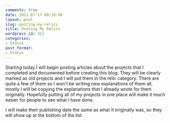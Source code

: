 ```yaml
---
comments: true
date: 2011-07-17 00:10:58
layout: post
slug: posting-my-relics
title: Posting My Relics
wordpress_id: 321
categories:
- Status
post_format:
- Status
---
```


Starting today I will begin posting articles about the projects that I completed and documented before creating this blog. They will be clearly marked as old projects and I will put them in the relic category. There are quite a few of them so I won't be writing new explanations of them all, mostly I will be copying the explanations that I already wrote for them originally. Hopefully putting all of my projects in one place will make it much easier for people to see what I have done.

I will make their publishing date the same as what it originally was, so they will show up at the bottom of the list.

